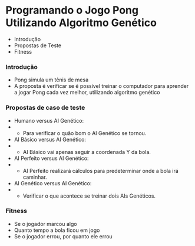 # Programando o Jogo Pong Utilizando Algoritmo Genético #

* Introdução
* Propostas de Teste
* Fitness

### Introdução ###

* Pong simula um tênis de mesa
* A proposta é verificar se é possível treinar o computador para aprender a jogar Pong cada vez melhor, utilizando algoritmo genético

### Propostas de caso de teste ###

* Humano versus AI Genético:
* *  Para verificar o quão bom o AI Genético se tornou.
* AI Básico versus AI Genético:
* * AI Básico vai apenas seguir a coordenada Y da bola.
* AI Perfeito versus AI Genético:
* * AI Perfeito realizará cálculos para predeterminar onde a bola irá caminhar.
* AI Genético versus AI Genético:
* * Verificar o que acontece se treinar dois AIs Genéticos.


### Fitness ###
* Se o jogador marcou algo
* Quanto tempo a bola ficou em jogo
* Se o jogador errou, por quanto ele errou